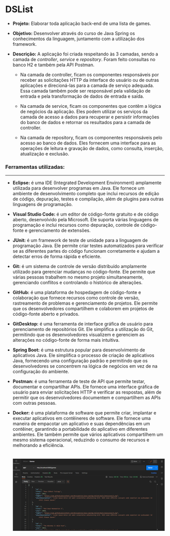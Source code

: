# DSList

- __Projeto:__ Elaborar toda aplicação back-end de uma lista de games.

- __Objetivo:__ Desenvolver através do curso de Java Spring os conhecimentos da linguagem, juntamento com a utilização dos framework. 

- __Descrição:__ A aplicação foi criada respeitando às 3 camadas, sendo a camada de _controller_, _service_ e _repository_.
Foram feito consultas no banco H2 e também pela API Postman. 
  - Na camada de controller, ficam os componentes responsáveis por receber as solicitações HTTP da interface do usuário ou de outras aplicações e direcioná-las para a camada de serviço adequada. Essa camada também pode ser responsável pela validação de entrada e pela transformação de dados de entrada e saída.

  - Na camada de service, ficam os componentes que contêm a lógica de negócios da aplicação. Eles podem utilizar os serviços da camada de acesso a dados para recuperar e persistir informações do banco de dados e retornar os resultados para a camada de controller.

  - Na camada de repository, ficam os componentes responsáveis pelo acesso ao banco de dados. Eles fornecem uma interface para as operações de leitura e gravação de dados, como consulta, inserção, atualização e exclusão.


### __Ferramentas utilizadas:__
---
- __Eclipse:__ é uma IDE (Integrated Development Environment) amplamente utilizada para desenvolver programas em Java. Ele fornece um ambiente de desenvolvimento completo que inclui recursos de edição de código, depuração, testes e compilação, além de plugins para outras linguagens de programação.

- __Visual Studio Code:__ é um editor de código-fonte gratuito e de código aberto, desenvolvido pela Microsoft. Ele suporta várias linguagens de programação e inclui recursos como depuração, controle de código-fonte e gerenciamento de extensões.

- __JUnit:__ é um framework de teste de unidade para a linguagem de programação Java. Ele permite criar testes automatizados para verificar se as diferentes partes do código funcionam corretamente e ajudam a detectar erros de forma rápida e eficiente.

- __Git:__ é um sistema de controle de versão distribuído amplamente utilizado para gerenciar mudanças no código-fonte. Ele permite que várias pessoas trabalhem no mesmo projeto simultaneamente, gerenciando conflitos e controlando o histórico de alterações.

- __GitHub:__ é uma plataforma de hospedagem de código-fonte e colaboração que fornece recursos como controle de versão, rastreamento de problemas e gerenciamento de projetos. Ele permite que os desenvolvedores compartilhem e colaborem em projetos de código-fonte aberto e privados.

- __GitDesktop:__ é uma ferramenta de interface gráfica de usuário para gerenciamento de repositórios Git. Ele simplifica a utilização do Git, permitindo que os desenvolvedores visualizem e gerenciem as alterações no código-fonte de forma mais intuitiva.

- __Spring Boot:__ é uma estrutura popular para desenvolvimento de aplicativos Java. Ele simplifica o processo de criação de aplicativos Java, fornecendo uma configuração padrão e permitindo que os desenvolvedores se concentrem na lógica de negócios em vez de na configuração do ambiente.

- __Postman:__ é uma ferramenta de teste de API que permite testar, documentar e compartilhar APIs. Ele fornece uma interface gráfica de usuário para enviar solicitações HTTP e verificar as respostas, além de permitir que os desenvolvedores documentem e compartilhem as APIs com outras pessoas.

- __Docker:__ é uma plataforma de software que permite criar, implantar e executar aplicativos em contêineres de software. Ele fornece uma maneira de empacotar um aplicativo e suas dependências em um contêiner, garantindo a portabilidade do aplicativo em diferentes ambientes. Ele também permite que vários aplicativos compartilhem um mesmo sistema operacional, reduzindo o consumo de recursos e melhorando a eficiência.
<br><br><br>
![Requisição pelo Postamn](image/Requisi%C3%A7%C3%A3o.png)

